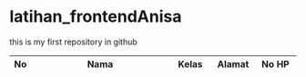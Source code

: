 # latihan_frontendAnisa
this is my first repository in github
<!DOCTYPE html>
<html lang="en">
<head>
    <meta charset="UTF-8">
    <meta http-equiv="X-UA-Compatible" content="IE=edge">
    <meta name="viewport" content="width=device-width, initial-scale=1.0">
    <link rel="stylesheet" href="DataTables/datatables.min.css">
    <title>Document</title>
</head>
<body>
    <table id="contoh" class="display">
        <thead>
            <tr>
                <th width="5%">No</th>
                <th width="50%">Nama</th>
                <th width="15%">Kelas</th>
                <th width="15%">Alamat</th>
                <th width="15%">No HP</th>
            </tr>
        </thead>
    </table>
    <script src="DataTables/jQuery-3.6.0/jquery-3.6.0.min.js"></script>
    <script src="DataTables/datatables.min.js"></script>
    <script>
        $(function(){
            var data =[];
            for (let i = 0; i < 100; i++) {
                data.push([i]);
                for (let j = 0; j < 100; j++) {
                    data[i].push[j];                 
                }
            }
            $("#contoh").DataTable({
                responsive : true,
                data : data
            });
        });
    </script>
</body>
</html>
